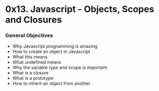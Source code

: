 # 0x13. Javascript - Objects, Scopes and Closures

### General Objectives

* Why Javascript programming is amazing
* How to create an object in Javascript
* What this means
* What undefined means
* Why the variable type and scope is important
* What is a closure
* What is a prototype
* How to inherit an object from another
